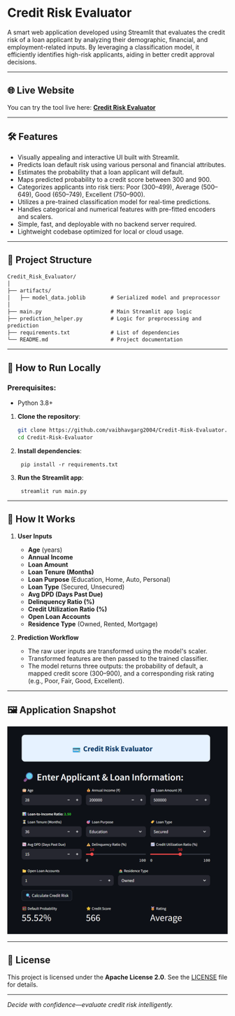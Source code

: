 # Credit Risk Evaluator

A smart web application developed using Streamlit that evaluates the credit risk of a loan applicant by analyzing their demographic, financial, and employment-related inputs. By leveraging a classification model, it efficiently identifies high-risk applicants, aiding in better credit approval decisions.

---

## 🌐 Live Website
You can try the tool live here: **[Credit Risk Evaluator](https://vaibhav-project-credit-risk-evaluator.streamlit.app/)**

---

## 🛠 Features  
- Visually appealing and interactive UI built with Streamlit.  
- Predicts loan default risk using various personal and financial attributes.  
- Estimates the probability that a loan applicant will default.  
- Maps predicted probability to a credit score between 300 and 900.  
- Categorizes applicants into risk tiers: Poor (300–499), Average (500–649), Good (650–749), Excellent (750–900).  
- Utilizes a pre-trained classification model for real-time predictions.  
- Handles categorical and numerical features with pre-fitted encoders and scalers.  
- Simple, fast, and deployable with no backend server required.  
- Lightweight codebase optimized for local or cloud usage.  

---

## 📂 Project Structure

```
Credit_Risk_Evaluator/
│
├── artifacts/
│   ├── model_data.joblib        # Serialized model and preprocessor 
│
├── main.py                      # Main Streamlit app logic
├── prediction_helper.py         # Logic for preprocessing and prediction
├── requirements.txt             # List of dependencies
└── README.md                    # Project documentation
```

---

## 🚀 How to Run Locally  
### Prerequisites:  
- Python 3.8+

1. **Clone the repository**:
   ```bash
   git clone https://github.com/vaibhavgarg2004/Credit-Risk-Evaluator.git
   cd Credit-Risk-Evaluator
   ```
2. **Install dependencies**:   
   ```commandline
    pip install -r requirements.txt
   ```
5. **Run the Streamlit app**:   
   ```commandline
    streamlit run main.py
   ```

---

## 🧠 How It Works

1. **User Inputs**  
   - **Age** (years)  
   - **Annual Income**  
   - **Loan Amount**  
   - **Loan Tenure (Months)**  
   - **Loan Purpose** (Education, Home, Auto, Personal)  
   - **Loan Type** (Secured, Unsecured)
   - **Avg DPD (Days Past Due)**
   - **Delinquency Ratio (%)**   
   - **Credit Utilization Ratio (%)**
   - **Open Loan Accounts**  
   - **Residence Type** (Owned, Rented, Mortgage)  

3. **Prediction Workflow**  
   - The raw user inputs are transformed using the model's scaler.  
   - Transformed features are then passed to the trained classifier.  
   - The model returns three outputs: the probability of default, a mapped credit score (300–900), and a corresponding risk       rating (e.g., Poor, Fair, Good, Excellent).

---
   
## 🖼️ Application Snapshot

![Application UI](credit-risk-ui.png)

---

## 📄 License
This project is licensed under the **Apache License 2.0**. See the [LICENSE](./LICENSE) file for details.

---

*Decide with confidence—evaluate credit risk intelligently.*

